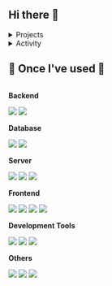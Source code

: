## Hi there 👋

<!--
**82wsc/82wsc** is a ✨ _special_ ✨ repository because its `README.md` (this file) appears on your GitHub profile.

Here are some ideas to get you started:

- 🔭 I’m currently working on ...
- 🌱 I’m currently learning ...
- 👯 I’m looking to collaborate on ...
- 🤔 I’m looking for help with ...
- 💬 Ask me about ...
- 📫 How to reach me: ...
- 😄 Pronouns: ...
- ⚡ Fun fact: ...
-->
<details>
<summary>Projects</summary>
<div markdown="1">


|출시|프로젝트|소개|바로가기|
|:-:|:-|:-|:-:|
|<sub>2025.01</sub> | **📷 Instoolgram** | Instagram Reels Downloader | [🐈](https://github.com/seondal/Instoolgram) &nbsp; [🔗](https://instoolgram.seondal.kr) |
|<sub>2024.11</sub> | **📸 Filter Recipe** | 필터레시피 : 인스타 & 아이폰 필터 모아보기 | [🐈](https://github.com/seondal/FilterRecipe) &nbsp; [🔗](https://filter-recipe.seondal.kr) |
|<sub>2024.09</sub> | **🌟 Pokemon Quiz** | Full Stack Project with PokeAPI | [🐈](https://github.com/seondal/PokemonQuiz) &nbsp; [🔗](https://pokemon-quiz.seondal.kr) |
|<sub>2024.03</sub> | **🏫 EcCuseme** | ECC 출구찾기 | |
|<sub>2024.10</sub> | **🐍 Auto Blog** | 네이버 블로그 목차 생성기 & 알고리즘 문제풀이 자동서식 | [🐈](https://github.com/seondal/AutoBlog) &nbsp; [🔗](https://auto-blog.seondal.kr) |
|<sub>2023.09 ~ 24.06</sub> | **🎤 Pitch Finder** | 음역대 축정 기반 노래 필터링 서비스, 피치파인더 | [🐈](https://github.com/K-CoB/docs) &nbsp; [🔗](https://pitch-finder.seondal.kr) |
|<sub>2023.08</sub> | **🐦 Team Info Table** | Team Info Table for Github Readme | [🐈](https://github.com/seondal/TIT) &nbsp; [🔗](https://team-info-table.seondal.kr) |
|<sub>2023.10 ~ 23.12</sub> | **🪄 PosePicker** | 포즈가 고민될 땐 ? 포즈피커 ! | [🔗](https://github.com/82wsc/rumi_flutter) |

</div>
</details>

<details>
<summary>Activity</summary>
<div markdown="1">
  
|기간|활동|기수|
|:-:|-:|:-|
|<sub>2024.02 ~ 24.12</sub> | SK **Devocean Young** | 3기 |
|<sub>2024.02 ~ 24.07</sub> | Klaytn Dev Ambassador | 3기 |
|<sub>2023.09 ~ 24.07</sub>| 교내 블록체인 학회 **Ewha Chain** | 12기 |
|<sub>2023.07 ~ 23.08</sub>| 코드잇 엠버서더 | 1기 |
|<sub>2023.07 ~ 23.08</sub>| 전국 연합 IT 동아리 **DND** | 9기 개발 |
|<sub>2022.09 ~ 23.02</sub>| 신촌연합 IT 창업동아리 [**CEOS**](https://github.com/seondal/CEOS-FE-Study) | 16기 프론트 |
|<sub>2022.09 ~ 23.02</sub>| 교내 정보보안 동아리 **E-COPS** | 11기 |
|<sub>2021.09 ~ 22.02</sub>| 전국 대학생 연합 IT 창업동아리 **SOPT** | 29기 iOS |
|<sub>2021.09 ~ 22.07</sub>| Google Developer Students Club Ewha | 3기 Core Member  |
|<sub>2021.03 ~ 21.12</sub>| 교내 웹개발 커리어클럽 **EFUB** | 1기 프론트 |
|-|-|-|
|<sub>2022.08</sub> | 연세대학교 목소리연구실 실험 웹 페이지 개발 | 외주 | 
|<sub>2021.12</sub> | I Say Lab 언어연구소 홈페이지 개발 | 외주 | 

</div>
</details>

## 🔨 Once I've used 🔨
<div style="display:flex; flex-direction:column; align-items:flex-start;">
    <!-- Backend -->
    <p><strong>Backend</strong></p>
    <div> 
        <img src="https://img.shields.io/badge/node.js-%23339933.svg?&style=for-the-badge&logo=node.js&logoColor=white" />
        <img src="https://img.shields.io/badge/Java-007396?style=for-the-badge&logo=Java&logoColor=white">
    </div>
    <!-- Database -->
    <p><strong>Database</strong></p>
    <div> 
        <img src="https://img.shields.io/badge/mysql-4479A1?style=for-the-badge&logo=mysql&logoColor=white"> 
        <img src="https://img.shields.io/badge/mongodb-%2347A248.svg?&style=for-the-badge&logo=mongodb&logoColor=white" />
    </div>
    <!-- Server -->
    <p><strong>Server</strong></p>
    <div>
        <img src="https://img.shields.io/badge/linux-FCC624?style=for-the-badge&logo=linux&logoColor=black"> 
        <img src="https://img.shields.io/badge/apache tomcat-F8DC75?style=for-the-badge&logo=apachetomcat&logoColor=black">
        <img src="https://img.shields.io/badge/Amazon AWS-232F3E?style=for-the-badge&logo=amazon aws&logoColor=white"> 
    </div>
    <!-- Frontend -->
    <p><strong>Frontend</strong></p>
    <div>
        <img src="https://img.shields.io/badge/html5-E34F26?style=flat-square&logo=html5&logoColor=white"> 
        <img src="https://img.shields.io/badge/css-1572B6?style=flat-square&logo=css3&logoColor=white"> 
        <img src="https://img.shields.io/badge/javascript-F7DF1E?style=flat-square&logo=javascript&logoColor=black"> 
        <img src="https://img.shields.io/badge/bootstrap-7952B3?style=flat-square&logo=bootstrap&logoColor=white">
    </div>
    <!-- Development Tools -->
    <p><strong>Development Tools</strong></p>
    <div>
        <img src="https://img.shields.io/badge/visual%20studio%20code-%23007ACC.svg?&style=for-the-badge&logo=visual%20studio%20code&logoColor=white" />
        <img src="https://img.shields.io/badge/eclipse%20ide-%232C2255.svg?&style=for-the-badge&logo=eclipse%20ide&logoColor=white" />
        <img src="https://img.shields.io/badge/anaconda-%2344A833.svg?&style=for-the-badge&logo=anaconda&logoColor=white" />
    </div>
    <!-- Others -->
    <p><strong>Others</strong></p>
    <div>
        <img src="https://img.shields.io/badge/Kotlin-7F52FF?style=flat-square&logo=kotlin&logoColor=white">
        <img src="https://img.shields.io/badge/Andoid Studio-3DDC84?style=flat-square&logo=android studio&logoColor=white">
        <img src="https://img.shields.io/badge/python-3776AB?style=flat-square&logo=python&logoColor=white"> 
</div><br>
</div>
